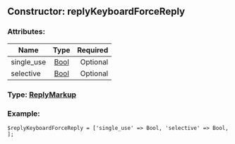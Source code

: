 ## Constructor: replyKeyboardForceReply  

### Attributes:

| Name     |    Type       | Required |
|----------|:-------------:|---------:|
|single\_use|[Bool](../types/Bool.md) | Optional|
|selective|[Bool](../types/Bool.md) | Optional|


### Type: [ReplyMarkup](../types/ReplyMarkup.md)

### Example:


```
$replyKeyboardForceReply = ['single_use' => Bool, 'selective' => Bool, ];
```